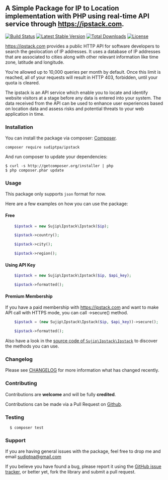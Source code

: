 ## A Simple Package for IP to Location implementation with PHP using real-time API service through https://ipstack.com.

[![Build Status](https://travis-ci.com/sudiptpa/ipstack.svg?branch=master)](https://travis-ci.com/sudiptpa/ipstack)
[![Latest Stable Version](https://poser.pugx.org/sudiptpa/ipstack/v/stable)](https://packagist.org/packages/sudiptpa/ipstack)
[![Total Downloads](https://poser.pugx.org/sudiptpa/ipstack/downloads)](https://packagist.org/packages/sudiptpa/ipstack)
[![License](https://poser.pugx.org/sudiptpa/ipstack/license)](https://packagist.org/packages/sudiptpa/ipstack)

https://ipstack.com provides a public HTTP API for software developers to search the geolocation of IP addresses. It uses a database of IP addresses that are associated to cities along with other relevant information like time zone, latitude and longitude.

You're allowed up to 10,000 queries per month by default. Once this limit is reached, all of your requests will result in HTTP 403, forbidden, until your quota is cleared.

The ipstack is an API service which enable you to locate and identify website visitors at a stage before any data is entered into your system. The data received from the API can be used to enhance user experiences based on location data and assess risks and potential threats to your web application in time.

### Installation

You can install the package via composer: [Composer](http://getcomposer.org/).

```
composer require sudiptpa/ipstack
```

And run composer to update your dependencies:

    $ curl -s http://getcomposer.org/installer | php
    $ php composer.phar update

### Usage

This package only supports `json` format for now.

Here are a few examples on how you can use the package:

#### Free

```php
    $ipstack = new Sujip\Ipstack\Ipstack($ip);

    $ipstack->country();

    $ipstack->city();

    $ipstack->region();
```

#### Using API Key

```php
    $ipstack = new Sujip\Ipstack\Ipstack($ip, $api_key);

    $ipstack->formatted();
```

#### Premium Membership

If you have a paid membership with https://ipstack.com and want to make API call with HTTPS mode, you can call ->secure() method.

```php
    $ipstack = (new Sujip\Ipstack\Ipstack($ip, $api_key))->secure();

    $ipstack->formatted();
```

Also have a look in the [source code of `Sujip\Ipstack\Ipstack`](https://github.com/sudiptpa/ipstack/blob/master/src/Ipstack.php) to discover the methods you can use.

### Changelog

Please see [CHANGELOG](https://github.com/sudiptpa/ipstack/blob/master/CHANGELOG.md) for more information what has changed recently.

### Contributing

Contributions are **welcome** and will be fully **credited**.

Contributions can be made via a Pull Request on [Github](https://github.com/sudiptpa/ipstack).


### Testing

```
  $ composer test
 ```

### Support

If you are having general issues with the package, feel free to drop me and email [sudiptpa@gmail.com](mailto:sudiptpa@gmail.com)

If you believe you have found a bug, please report it using the [GitHub issue tracker](https://github.com/sudiptpa/ipstack/issues),
or better yet, fork the library and submit a pull request.

